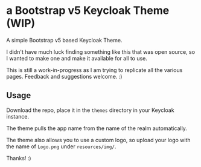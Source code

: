 # a Bootstrap v5 Keycloak Theme (WIP)

A simple Bootstrap v5 based Keycloak Theme.

I didn't have much luck finding something like this that was open source, so I wanted to make one and make it available for all to use.

This is still a work-in-progress as I am trying to replicate all the various pages. Feedback and suggestions welcome. :)

## Usage

Download the repo, place it in the `themes` directory in your Keycloak instance.

The theme pulls the app name from the name of the realm automatically.

The theme also allows you to use a custom logo, so upload your logo with the name of `Logo.png` under `resources/img/`.

Thanks! :)
